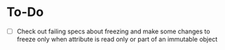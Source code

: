 # To-Do

- [ ] Check out failing specs about freezing and make some changes to freeze
      only when attribute is read only or part of an immutable object
